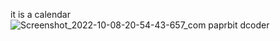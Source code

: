 it is a calendar ![Screenshot_2022-10-08-20-54-43-657_com paprbit dcoder](https://user-images.githubusercontent.com/87802245/194715081-66c3d617-69d3-436a-87d5-8d1ee9e9228d.jpg)

